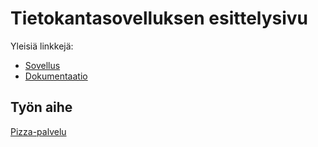 # Tietokantasovelluksen esittelysivu

Yleisiä linkkejä:

* [Sovellus](http://brute.havoc.fi:8800/tsoha/)
* [Dokumentaatio](https://github.com/bgran/Tsoha-Bootstrap/blob/master/doc/dokumentaatio.pdf)

## Työn aihe

[Pizza-palvelu](http://advancedkittenry.github.io/suunnittelu_ja_tyoymparisto/aiheet/Pizzapalvelu.html) 
